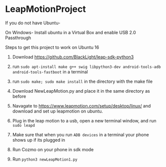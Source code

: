 # LeapMotionProject

If you do not have Ubuntu-

On Windows- Install ubuntu in a Virtual Box and enable USB 2.0 Passthrough

Steps to get this project to work on Ubuntu 16

1. Download https://github.com/BlackLight/leap-sdk-python3

2. run `sudo apt-install make g++ swig libpython3-dev android-tools-adb android-tools-fastboot` in a terminal

3. run `sudo make; sudo make install` in the directory with the make file

4. Download NewLeapMotion.py and place it in the same directory as before

5. Navagate to https://www.leapmotion.com/setup/desktop/linux/ and download and set up leapmotion on ubuntu.

6. Plug in the leap motion to a usb, open a new terminal window, and run `sudo leapd`

7. Make sure that when you run `ADB devices` in a terminal your phone shows up if its plugged in

8. Run Cozmo on your phone in sdk mode

9. Run `python3 newLeapMotion1.py`
